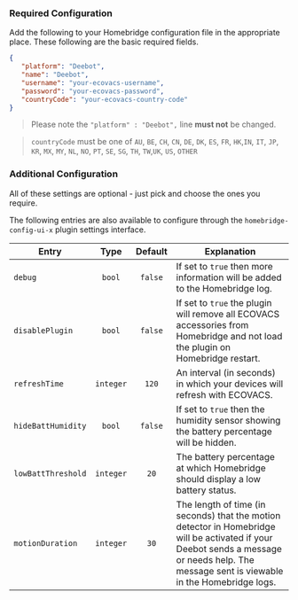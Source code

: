 ### Required Configuration
Add the following to your Homebridge configuration file in the appropriate place. These following are the basic required fields.
```json
{
   "platform": "Deebot",
   "name": "Deebot",
   "username": "your-ecovacs-username",
   "password": "your-ecovacs-password",
   "countryCode": "your-ecovacs-country-code"
}
```
> Please note the `"platform" : "Deebot",` line **must not** be changed.

> `countryCode` must be one of `AU`, `BE`, `CH`, `CN`, `DE`, `DK`, `ES`, `FR`, `HK`,`IN`, `IT`, `JP`, `KR`, `MX`, `MY`, `NL`, `NO`, `PT`, `SE`, `SG`, `TH`, `TW`,`UK`, `US`, `OTHER`
### Additional Configuration
All of these settings are optional - just pick and choose the ones you require.

The following entries are also available to configure through the `homebridge-config-ui-x` plugin settings interface.
<table>
<thead>
<th>Entry</th>
<th>Type</th>
<th>Default</th>
<th>Explanation</th>
</thead>
<tr>
<td><code>debug</code></td>
<td align="center"><code>bool</code></td>
<td align="center"><code>false</code></td>
<td>If set to <code>true</code> then more information will be added to the Homebridge log.</td>
</tr>
<tr>
<td><code>disablePlugin</code></td>
<td align="center"><code>bool</code></td>
<td align="center"><code>false</code></td>
<td>If set to <code>true</code> the plugin will remove all ECOVACS accessories from Homebridge and not load the plugin on Homebridge restart.</td>
</tr>
<tr>
<td><code>refreshTime</code></td>
<td align="center"><code>integer</code></td>
<td align="center"><code>120</code></td>
<td>An interval (in seconds) in which your devices will refresh with ECOVACS.</td>
</tr>
<tr>
<td><code>hideBattHumidity</code></td>
<td align="center"><code>bool</code></td>
<td align="center"><code>false</code></td>
<td>If set to <code>true</code> then the humidity sensor showing the battery percentage will be hidden.</td>
</tr>
<tr>
<td><code>lowBattThreshold</code></td>
<td align="center"><code>integer</code></td>
<td align="center"><code>20</code></td>
<td>The battery percentage at which Homebridge should display a low battery status.</td>
</tr>
<tr>
<td><code>motionDuration</code></td>
<td align="center"><code>integer</code></td>
<td align="center"><code>30</code></td>
<td>The length of time (in seconds) that the motion detector in Homebridge will be activated if your Deebot sends a message or needs help. The message sent is viewable in the Homebridge logs.</td>
</tr>
</table>